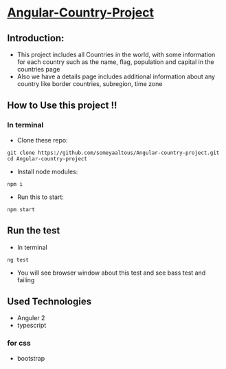 # [Angular-Country-Project](https://angular-country-app.web.app/countries)

## Introduction:
- This project includes all Countries in the world, with some information for each country such as the name, flag, population and capital in the countries page 
- Also we have a details page includes additional information about any country like border countries, subregion, time zone


## How to Use this project !!
### In terminal
- Clone these repo:
```
git clone https://github.com/someyaaltous/Angular-country-project.git
cd Angular-country-project
```
- Install node modules:
```
npm i
```
- Run this to start:
```
npm start
```
## Run the test
- In terminal
```
ng test
```
- You will see browser window about this test and see bass test and failing

## Used Technologies
- Anguler 2
- typescript 
### for css
- bootstrap
